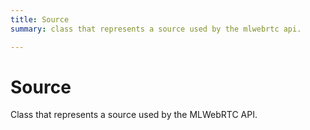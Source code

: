 ```yaml
---
title: Source
summary: class that represents a source used by the mlwebrtc api. 

---
```


# Source




Class that represents a source used by the MLWebRTC API.   






